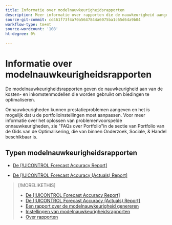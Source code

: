 ```yaml
---
title: Informatie over modelnauwkeurigheidsrapporten
description: Meer informatie over rapporten die de nauwkeurigheid aangeven van de kosten- en inkomstenmodellen die worden gebruikt om biedingen te optimaliseren.
source-git-commit: cd461f73f4a70a5647844a6075ba1c65d64a9b04
workflow-type: tm+mt
source-wordcount: '108'
ht-degree: 0%

---
```


# Informatie over modelnauwkeurigheidsrapporten

De modelnauwkeurigheidsrapporten geven de nauwkeurigheid aan van de kosten- en inkomstenmodellen die worden gebruikt om biedingen te optimaliseren.

Onnauwkeurigheden kunnen prestatieproblemen aangeven en het is mogelijk dat u de portfolioinstellingen moet aanpassen. Voor meer informatie over het oplossen van problemenvoorspelde onnauwkeurigheden, zie &quot;FAQs over Portfolio&quot;in de sectie van Portfolio van de Gids van de Optimalisering, die van binnen Onderzoek, Sociale, &amp; Handel beschikbaar is.<!-- verify convention for referencing Optimization Guide here -->

## Typen modelnauwkeurigheidsrapporten

* [De [!UICONTROL Forecast Accuracy Report]](forecast-accuracy-report.md)

* [De [!UICONTROL Forecast Accuracy (Actuals) Report]](forecast-accuracy-actuals-report.md)

>[!MORELIKETHIS]
>
>* [De [!UICONTROL Forecast Accuracy Report]](forecast-accuracy-report.md)
>* [De [!UICONTROL Forecast Accuracy (Actuals) Report]](forecast-accuracy-actuals-report.md)
>* [Een rapport over de modelnauwkeurigheid genereren](model-accuracy-report-generate.md)
>* [Instellingen van modelnauwkeurigheidsrapporten](/help/search-social-commerce/reports/management/model-accuracy/model-accuracy-report-settings.md)
>* [Over rapporten](/help/search-social-commerce/reports/report-about.md)

